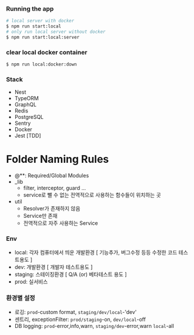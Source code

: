 ### Running the app

```bash
# local server with docker
$ npm run start:local
# only run local server without docker
$ npm run start:local:server
```

### clear local docker container

```bash
$ npm run local:docker:down
```

### Stack

- Nest
- TypeORM
- GraphQL
- Redis
- PostgreSQL
- Sentry
- Docker
- Jest [TDD]

# Folder Naming Rules

- @\*\*: Required/Global Modules
- \_lib
  - filter, interceptor, guard ...
  - service로 뺄 수 없는 전역적으로 사용하는 함수들이 위치하는 곳
- util
  - Resolver가 존재하지 않음
  - Service만 존재
  - 전역적으로 자주 사용하는 Service

### Env

- local: 각자 컴퓨터에서 띄운 개발환경 [ 기능추가, 버그수정 등등 수정한 코드 테스트용도 ]
- dev: 개발환경 [ 개발자 테스트용도 ]
- staging: 스테이징환경 [ Q/A (or) 베타테스트 용도 ]
- prod: 실서비스

### 환경별 설정

- 로깅: `prod`-custom format, `staging/dev/local`-'dev'
- 센트리, exceptionFilter: `prod/staging`-on, `dev/local`-off
- DB logging: `prod`-error,info,warn, `staging/dev`-error,warn `local`-all
